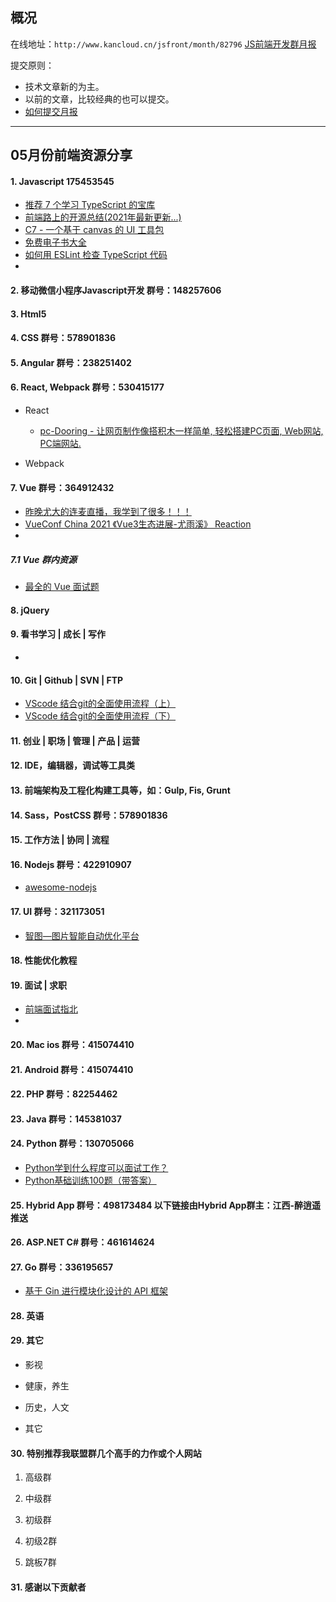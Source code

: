 ## 概况

在线地址：`http://www.kancloud.cn/jsfront/month/82796` [JS前端开发群月报](http://www.kancloud.cn/jsfront/month/82796)


提交原则：

- 技术文章新的为主。
- 以前的文章，比较经典的也可以提交。
- [如何提交月报](http://www.kancloud.cn/jsfront/month/227309)

---


## 05月份前端资源分享
#### 1. Javascript 175453545
- [推荐 7 个学习 TypeScript 的宝库](https://zhuanlan.zhihu.com/p/364010197)
- [前端路上的开源总结(2021年最新更新...)](https://zhuanlan.zhihu.com/p/372503408)
- [C7 - 一个基于 canvas 的 UI 工具包](https://github.com/c7js/c7/blob/main/README_CN.md)
- [免费电子书大全](https://github.com/EbookFoundation/free-programming-books/blob/master/books/free-programming-books-zh.md)
- [如何用 ESLint 检查 TypeScript 代码](https://juejin.cn/post/6844903513202409485)
- []()


#### 2. 移动微信小程序Javascript开发 群号：148257606

#### 3. Html5

#### 4. CSS  群号：578901836

#### 5. Angular 群号：238251402

#### 6. React, Webpack 群号：530415177
- React
    
    - [pc-Dooring - 让网页制作像搭积木一样简单, 轻松搭建PC页面, Web网站, PC端网站.](https://github.com/MrXujiang/pc-Dooring)

- Webpack


#### 7. Vue 群号：364912432
- [昨晚尤大的连麦直播，我学到了很多！！！](https://juejin.cn/post/6960506633839443981)
- [VueConf China 2021 《Vue3生态进展-尤雨溪》 Reaction](https://juejin.cn/post/6965321244828762126)
- []()


##### 7.1 Vue 群内资源
- [最全的 Vue 面试题](https://juejin.cn/post/6961222829979697165)


#### 8. jQuery

#### 9. 看书学习 | 成长 | 写作
- []()

#### 10. Git | Github | SVN | FTP
- [VScode 结合git的全面使用流程（上）](https://blog.l0v0.com/posts/94ffdbdf.html)
- [VScode 结合git的全面使用流程（下）](https://blog.l0v0.com/posts/a91a4c58.html)

#### 11. 创业 | 职场 | 管理 | 产品 | 运营

#### 12. IDE，编辑器，调试等工具类

#### 13. 前端架构及工程化构建工具等，如：Gulp, Fis, Grunt

#### 14. Sass，PostCSS  群号：578901836

#### 15. 工作方法 | 协同 | 流程

#### 16. Nodejs 群号：422910907
- [awesome-nodejs](https://github.com/sindresorhus/awesome-nodejs)

#### 17. UI 群号：321173051
- [智图—图片智能自动优化平台](https://zhitu.isux.us/)

#### 18. 性能优化教程

#### 19. 面试 | 求职
- [前端面试指北](https://www.yuque.com/nepjnq/fgeemd/pqk1kp)
- []()

#### 20. Mac ios 群号：415074410

#### 21. Android 群号：415074410

#### 22. PHP 群号：82254462

#### 23. Java 群号：145381037

#### 24. Python 群号：130705066
- [Python学到什么程度可以面试工作？](https://www.zhihu.com/question/54513391/answer/789529956)
- [Python基础训练100题（带答案）](https://zhuanlan.zhihu.com/p/115198225)

#### 25. Hybrid App 群号：498173484 以下链接由Hybrid App群主：江西-醉逍遥推送

#### 26. ASP.NET C# 群号：461614624

#### 27. Go 群号：336195657
- [基于 Gin 进行模块化设计的 API 框架](https://github.com/xinliangnote/go-gin-api)

#### 28. 英语

#### 29. 其它

- 影视


- 健康，养生


- 历史，人文


- 其它



#### 30. 特别推荐我联盟群几个高手的力作或个人网站

1. 高级群

2. 中级群


3. 初级群

4. 初级2群


5. 跳板7群


#### 31. 感谢以下贡献者


